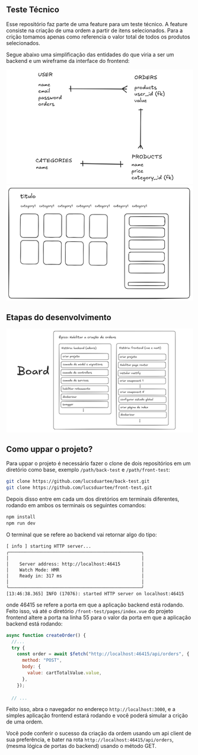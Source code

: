 ## Teste Técnico

Esse repositório faz parte de uma feature para um teste técnico.
A feature consiste na criação de uma ordem a partir de itens selecionados.
Para a crição tomamos apenas como referencia o valor total de todos os produtos selecionados.

Segue abaixo uma simplificação das entidades do que viria a ser um backend e um wireframe da interface do frontend:

![backend](back.png)
![frontend](front.png)

## Etapas do desenvolvimento

![frontend](board.png)

## Como uppar o projeto?
Para uppar o projeto é necessário fazer o clone de dois repositórios em um diretório como base,
exemplo `/path/back-test` e `/path/front-test`:

```sh
git clone https://github.com/lucsduartee/back-test.git
git clone https://github.com/lucsduartee/front-test.git
```

Depois disso entre em cada um dos diretórios em terminais diferentes, rodando em ambos os terminais os seguintes comandos:

```sh
npm install
npm run dev
```

O terminal que se refere ao backend vai retornar algo do tipo:

```
[ info ] starting HTTP server...
╭──────────────────────────────────────────────────╮
│                                                  │
│    Server address: http://localhost:46415        │
│    Watch Mode: HMR                               │
│    Ready in: 317 ms                              │
│                                                  │
╰──────────────────────────────────────────────────╯
[13:46:38.365] INFO (17076): started HTTP server on localhost:46415

```

onde 46415 se refere a porta em que a aplicação backend está rodando.
Feito isso, vá até o diretório `/front-test/pages/index.vue` do projeto frontend
altere a porta na linha 55 para o valor da porta em que a aplicação backend está rodando:

```js
async function createOrder() {
  //... 
  try {
    const order = await $fetch("http://localhost:46415/api/orders", {
      method: "POST",
      body: {
        value: cartTotalValue.value,
      },
    });

  // ...

```

Feito isso, abra o navegador no endereço `http://localhost:3000`, e a simples aplicação frontend estará rodando e você poderá simular a crição de uma ordem.

Você pode conferir o sucesso da criação da ordem usando um api client de sua preferência, e bater na rota `http://localhost:46415/api/orders`, (mesma lógica de portas do backend) usando o método GET.
